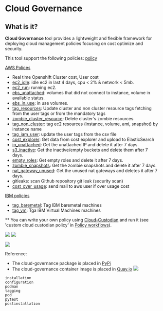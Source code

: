 # Cloud Governance

## What is it?

**Cloud Governance** tool provides a lightweight and flexible framework for deploying cloud management policies focusing on cost optimize and security.

This tool support the following policies:
[policy](../../cloud_governance/policy)

[AWS Polices](../../cloud_governance/policy/aws)

* Real time Openshift Cluster cost, User cost
* [ec2_idle](../../cloud_governance/policy/aws/ec2_idle.py): idle ec2 in last 4 days, cpu < 2% & network < 5mb.
* [ec2_run](../../cloud_governance/policy/aws/ec2_run.py): running ec2.
* [ebs_unattached](../../cloud_governance/policy/aws/ebs_unattached.py): volumes that did not connect to instance, volume in available status.
* [ebs_in_use](../../cloud_governance/policy/aws/ebs_in_use.py): in use volumes.
* [tag_resources](../../cloud_governance/policy/policy_operations/aws/tag_cluster): Update cluster and non cluster resource tags fetching from the user tags or from the mandatory tags
* [zombie_cluster_resource](../../cloud_governance/policy/aws/zombie_cluster_resource.py): Delete cluster's zombie resources
* [tag_non_cluster](../../cloud_governance/policy/policy_operations/aws/tag_non_cluster): tag ec2 resources (instance, volume, ami, snapshot) by instance name
* [tag_iam_user](../../cloud_governance/policy/policy_operations/aws/tag_user): update the user tags from the csv file
* [cost_explorer](../../cloud_governance/policy/aws/cost_explorer.py): Get data from cost explorer and upload to ElasticSearch
* [ip_unattached](../../cloud_governance/policy/aws/ip_unattached.py): Get the unattached IP and delete it after 7 days.
* [s3_inactive](../../cloud_governance/policy/aws/s3_inactive.py): Get the inactive/empty buckets and delete them after 7 days.
* [empty_roles](../../cloud_governance/policy/aws/empty_roles.py): Get empty roles and delete it after 7 days.
* [zombie_snapshots](../../cloud_governance/policy/aws/zombie_snapshots.py): Get the zombie snapshots and delete it after 7 days.
* [nat_gateway_unused](../../cloud_governance/policy/aws/nat_gateway_unused.py): Get the unused nat gateways and deletes it after 7 days.
* gitleaks: scan Github repository git leak (security scan)  
* [cost_over_usage](../../cloud_governance/policy/aws/cost_over_usage.py): send mail to aws user if over usage cost

[IBM policies](../../cloud_governance/policy/ibm)

* [tag_baremetal](../../cloud_governance/policy/ibm/tag_baremetal.py): Tag IBM baremetal machines
* [tag_vm](../../cloud_governance/policy/ibm/tag_vm.py): Tga IBM Virtual Machines machines

** You can write your own policy using [Cloud-Custodian](https://cloudcustodian.io/docs/quickstart/index.html)
   and run it (see 'custom cloud custodian policy' in [Policy workflows](#policy-workloads)).


![](../../images/cloud_governance1.png)
![](../../images/demo.gif)

![](../../images/cloud_governance2.png)

Reference:
* The cloud-governance package is placed in [PyPi](https://pypi.org/project/cloud-governance/)
* The cloud-governance container image is placed in [Quay.io](https://quay.io/repository/ebattat/cloud-governance)
![](../../images/cloud_governance3.png)


<!-- Table of contents -->
```{toctree}
installation
configuration
podman
tagging
pod
pytest
postinstallation
```



